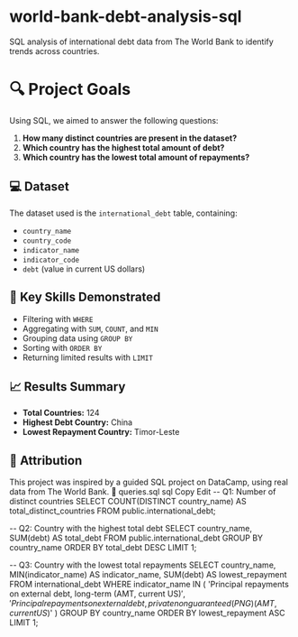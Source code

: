 # world-bank-debt-analysis-sql
SQL analysis of international debt data from The World Bank to identify trends across countries.
# 🔍 Project Goals

Using SQL, we aimed to answer the following questions:

1. **How many distinct countries are present in the dataset?**
2. **Which country has the highest total amount of debt?**
3. **Which country has the lowest total amount of repayments?**

## 💻 Dataset

The dataset used is the `international_debt` table, containing:
- `country_name`
- `country_code`
- `indicator_name`
- `indicator_code`
- `debt` (value in current US dollars)

## 🧠 Key Skills Demonstrated
- Filtering with `WHERE`
- Aggregating with `SUM`, `COUNT`, and `MIN`
- Grouping data using `GROUP BY`
- Sorting with `ORDER BY`
- Returning limited results with `LIMIT`

## 📈 Results Summary

- **Total Countries:** 124
- **Highest Debt Country:** China
- **Lowest Repayment Country:** Timor-Leste

## 📎 Attribution

This project was inspired by a guided SQL project on DataCamp, using real data from The World Bank.
📄 queries.sql
sql
Copy
Edit
-- Q1: Number of distinct countries
SELECT COUNT(DISTINCT country_name) AS total_distinct_countries
FROM public.international_debt;

-- Q2: Country with the highest total debt
SELECT country_name,
       SUM(debt) AS total_debt
FROM public.international_debt
GROUP BY country_name
ORDER BY total_debt DESC
LIMIT 1;

-- Q3: Country with the lowest total repayments
SELECT country_name,
       MIN(indicator_name) AS indicator_name,
       SUM(debt) AS lowest_repayment
FROM international_debt
WHERE indicator_name IN (
  'Principal repayments on external debt, long-term (AMT, current US$)',
  'Principal repayments on external debt, private nonguaranteed (PNG) (AMT, current US$)'
)
GROUP BY country_name
ORDER BY lowest_repayment ASC
LIMIT 1;
